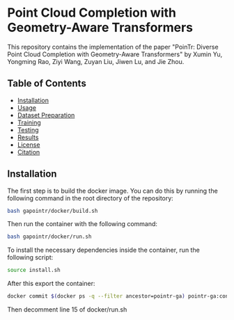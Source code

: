 

# Point Cloud Completion with Geometry-Aware Transformers

This repository contains the implementation of the paper "PoinTr: Diverse Point Cloud Completion with Geometry-Aware Transformers" by Xumin Yu, Yongming Rao, Ziyi Wang, Zuyan Liu, Jiwen Lu, and Jie Zhou.

## Table of Contents

- [Installation](#installation)
- [Usage](#usage)
- [Dataset Preparation](#dataset-preparation)
- [Training](#training)
- [Testing](#testing)
- [Results](#results)
- [License](#license)
- [Citation](#citation)

## Installation
The first step is to build the docker image. You can do this by running the following command in the root directory of the repository:

```sh
bash gapointr/docker/build.sh
```
Then run the container with the following command:

```sh
bash gapointr/docker/run.sh
```
To install the necessary dependencies inside the container, run the following script:

```sh
source install.sh
```

After this export the container:
```sh
docker commit $(docker ps -q --filter ancestor=pointr-ga) pointr-ga:configured
```
Then decomment line 15 of docker/run.sh
